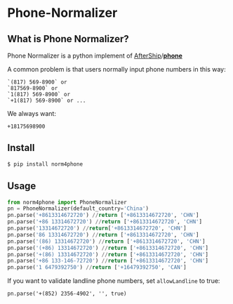 # Phone-Normalizer
## What is Phone Normalizer?

Phone Normalizer is a python implement of [AfterShip](https://github.com/AfterShip)/**[phone](https://github.com/AfterShip/phone)**

A common problem is that users normally input phone numbers in this way:

```
`(817) 569-8900` or
`817569-8900` or
`1(817) 569-8900` or
`+1(817) 569-8900` or ...
```

We always want:

```
+18175698900
```
## Install
```python
$ pip install norm4phone
```
## Usage

```python
from norm4phone import PhoneNormalizer
pn = PhoneNormalizer(default_country='China')
pn.parse('+8613314672720') //return ['+8613314672720', 'CHN']
pn.parse('+86 13314672720') //return ['+8613314672720', 'CHN']
pn.parse('13314672720') //return['+8613314672720', 'CHN']
pn.parse('86 13314672720') //return ['+8613314672720', 'CHN']
pn.parse('(86) 13314672720') //return ['+8613314672720', 'CHN']
pn.parse('(+86) 13314672720') //return ['+8613314672720', 'CHN']
pn.parse('+(86) 13314672720') //return ['+8613314672720', 'CHN']
pn.parse('+86 133-146-72720') //return ['+8613314672720', 'CHN']
pn.parse('1 6479392750') //return ['+16479392750', 'CAN']
```

If you want to validate landline phone numbers, set `allowLandline` to true:

```
pn.parse('+(852) 2356-4902', '', true)
```


